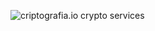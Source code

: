![criptografia.io crypto services](https://raw.githubusercontent.com/criptografia-io/.github/main/profile/criptografia_logo.jpeg?raw=true)
